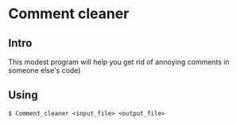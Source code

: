 # Comment cleaner
## Intro
This modest program will help you get rid of annoying comments in someone else's code)
## Using
`$ Comment_cleaner <input_file> <output_file>`
